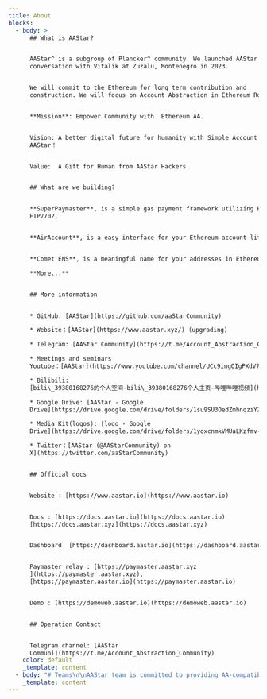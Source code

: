 ```yaml
---
title: About
blocks:
  - body: >
      ## What is AAStar?


      AAStar^ is a subgroup of Plancker^ community. We launched AAStar after a
      conversation with Vitalik at Zuzalu, Montenegro in 2023.


      We will commit to the Ethereum for long term contribution and
      construction. We will focus on Account Abstraction in Ethereum Roadmap.


      **Mission**: Empower Community with  Ethereum AA.


      Vision: A better digital future for humanity with Simple Account by
      AAStar！


      Value:  A Gift for Human from AAStar Hackers.


      ## What are we building?


      **SuperPaymaster**, is a simple gas payment framework utilizing ERC4337 and
      EIP7702.


      **AirAccount**, is a easy interface for your Ethereum account life cycle.


      **Comet ENS**, is a meaningful name for your addresses in Ethereum.

      **More...**


      ## More information


      * GitHub: [AAStar](https://github.com/aaStarCommunity)

      * Website：[AAStar](https://www.aastar.xyz/) (upgrading)

      * Telegram: [AAStar Community](https://t.me/Account_Abstraction_Community)

      * Meetings and seminars
      Youtube：[AAStar](https://www.youtube.com/channel/UCc9ingOIgPXdV7UyCMEsoEg)

      * Bilibili:
      [bili\_39380168276的个人空间-bili\_39380168276个人主页-哔哩哔哩视频](https://space.bilibili.com/3546672630074343/)

      * Google Drive: [AAStar - Google
      Drive](https://drive.google.com/drive/folders/1su9SU3OedZmhnqziYZK8o7e_Cyr7MCBt?usp=sharing)

      * Media Kit(logos): [logo - Google
      Drive](https://drive.google.com/drive/folders/1yoxcnmkVMUaLKzfmv-YRv_QucEu7Dh9X?usp=sharing)

      * Twitter：[AAStar (@AAStarCommunity) on
      X](https://twitter.com/aaStarCommunity)


      ## Official docs


      Website : [https://www.aastar.io](https://www.aastar.io)


      Docs : [https://docs.aastar.io](https://docs.aastar.io)  
      [https://docs.aastar.xyz](https://docs.aastar.xyz)


      Dashboard  [https://dashboard.aastar.io](https://dashboard.aastar.io)


      Paymaster relay : [https://paymaster.aastar.xyz
      ](https://paymaster.aastar.xyz),
      [https://paymaster.aastar.io](https://paymaster.aastar.io)


      Demo : [https://demoweb.aastar.io](https://demoweb.aastar.io)


      ## Operation Contact


      Telegram channel: [AAStar
      Communi](https://t.me/Account_Abstraction_Community)
    color: default
    _template: content
  - body: "# Teams\n\nAAStar team is committed to providing AA-compatible public goods components for Ethereum. \n\nWe are trying to answer this question: How can we improve Ethereum accounts to make mass adoption possible?\n\nNotion team profile: [https://www.notion.so/planckerdao/Team-Profile-2dc80086797a4ed9ab940e922b133720](https://www.notion.so/planckerdao/Team-Profile-2dc80086797a4ed9ab940e922b133720)\n\nGitHub teams: [https://github.com/orgs/AAStarCommunity/people](https://github.com/orgs/AAStarCommunity/people)\n\nSome research articles: \U0001F3E9[Research list](https://www.notion.so/planckerdao/Research-list-57cd0b8612ad42a3870f157017cfb15d \"Research\") \U0001F4DD[AAStar Working Docs ](https://www.notion.so/planckerdao/AAStar-Working-Docs-e8c9419d8b6b4e38a6022e52b8e1a9b4 \"AAStar Working Docs\")\n"
    _template: content
---
```


